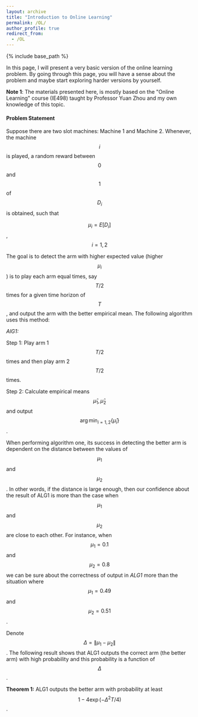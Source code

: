 ```yaml
---
layout: archive
title: "Introduction to Online Learning"
permalink: /OL/
author_profile: true
redirect_from:
  - /OL
---
```


{% include base_path %}

In this page, I will present a very basic version of the online learning problem. By going through this page, 
you will  have a sense about the problem and maybe start exploring harder versions by yourself.

**Note 1**: The materials presented here, is mostly based on the "Online Learning" course (IE498) taught by  Professor Yuan Zhou and
my own knowledge of this topic. 

#### Problem Statement
Suppose there are two slot machines: Machine 1 and Machine 2. Whenever, the machine $$i$$ is played, a random reward between $$0$$ and $$1$$ of $$D_i$$ is obtained, such that 

$$\mu_i=E[D_i]$$, $$i=1,2$$

The goal is to detect the arm with higher expected value (higher $$\mu_i$$) is to play each arm equal times, say $$T/2$$ times for a given time horizon of $$T$$, and output the arm with the better empirical mean. The following algorithm uses this method:

*AlG1:*

Step 1: Play arm 1 $$T/2$$ times and then play arm 2 $$T/2$$ times.

Step 2: Calculate empirical means $$\hat \mu_1,\hat \mu_2$$ and output $$\arg\min_{i=1,2}\{\hat \mu_i\}$$.

When performing algorithm one, its success in detecting the better arm is dependent on the distance between the values of $$\mu_1$$ and $$\mu_2$$. In other words, if the distance is large enough, then our confidence about the result of ALG1 is more than the case when $$\mu_1$$ and $$\mu_2$$ are close to each other. For instance, when $$\mu_1 =0.1$$ and $$\mu_2 = 0.8$$ we can be sure about the correctness of output in *ALG1* more than the situation where $$\mu_1 = 0.49$$ and $$\mu_2 = 0.51$$.

Denote $$\Delta = \|\mu_1 - \mu_2\|$$. The following result shows that ALG1 outputs the correct arm (the better arm) with high probability and this probability is a function of $$\Delta$$.


**Theorem 1:** ALG1 outputs the better arm with probability at least $$1-4\exp( -\Delta^2T/4)$$.

